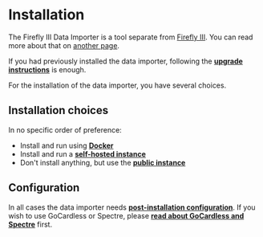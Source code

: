 # Installation

The Firefly III Data Importer is a tool separate from [Firefly III](../../firefly-iii/index.md). You can read more about that on [another page](../more-information/separate-tool.md).

If you had previously installed the data importer, following the **[upgrade instructions](upgrade.md)** is enough.

For the installation of the data importer, you have several choices.

## Installation choices

In no specific order of preference:

- Install and run using **[Docker](docker.md)**
- Install and run a **[self-hosted instance](self-hosted.md)**
- Don't install anything, but use the **[public instance](public.md)**

## Configuration

In all cases the data importer needs **[post-installation configuration](configuration.md)**. If you wish to use GoCardless or Spectre, please **[read about GoCardless and Spectre](../faq/spectre-and-nordigen.md)** first.
